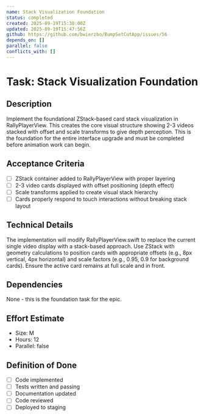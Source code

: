 ```yaml
---
name: Stack Visualization Foundation
status: completed
created: 2025-09-19T15:38:00Z
updated: 2025-09-19T15:47:56Z
github: https://github.com/bwierzbo/BumpSetCutApp/issues/56
depends_on: []
parallel: false
conflicts_with: []
---
```


# Task: Stack Visualization Foundation

## Description
Implement the foundational ZStack-based card stack visualization in RallyPlayerView. This creates the core visual structure showing 2-3 videos stacked with offset and scale transforms to give depth perception. This is the foundation for the entire interface upgrade and must be completed before animation work can begin.

## Acceptance Criteria
- [ ] ZStack container added to RallyPlayerView with proper layering
- [ ] 2-3 video cards displayed with offset positioning (depth effect)
- [ ] Scale transforms applied to create visual stack hierarchy
- [ ] Cards properly respond to touch interactions without breaking stack layout

## Technical Details
The implementation will modify RallyPlayerView.swift to replace the current single video display with a stack-based approach. Use ZStack with geometry calculations to position cards with appropriate offsets (e.g., 8px vertical, 4px horizontal) and scale factors (e.g., 0.95, 0.9 for background cards). Ensure the active card remains at full scale and in front.

## Dependencies
None - this is the foundation task for the epic.

## Effort Estimate
- Size: M
- Hours: 12
- Parallel: false

## Definition of Done
- [ ] Code implemented
- [ ] Tests written and passing
- [ ] Documentation updated
- [ ] Code reviewed
- [ ] Deployed to staging